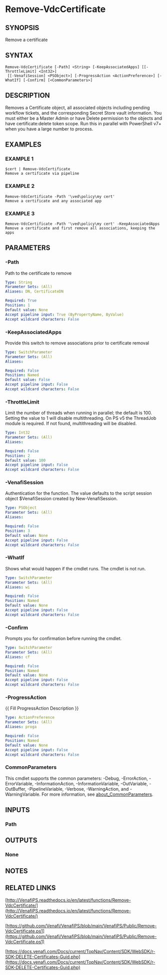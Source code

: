 # Remove-VdcCertificate

## SYNOPSIS
Remove a certificate

## SYNTAX

```
Remove-VdcCertificate [-Path] <String> [-KeepAssociatedApps] [[-ThrottleLimit] <Int32>]
 [[-VenafiSession] <PSObject>] [-ProgressAction <ActionPreference>] [-WhatIf] [-Confirm] [<CommonParameters>]
```

## DESCRIPTION
Removes a Certificate object, all associated objects including pending workflow tickets, and the corresponding Secret Store vault information.
You must either be a Master Admin or have Delete permission to the objects and have certificate:delete token scope.
Run this in parallel with PowerShell v7+ when you have a large number to process.

## EXAMPLES

### EXAMPLE 1
```
$cert | Remove-VdcCertificate
Remove a certificate via pipeline
```

### EXAMPLE 2
```
Remove-VdcCertificate -Path '\ved\policy\my cert'
Remove a certificate and any associated app
```

### EXAMPLE 3
```
Remove-VdcCertificate -Path '\ved\policy\my cert' -KeepAssociatedApps
Remove a certificate and first remove all associations, keeping the apps
```

## PARAMETERS

### -Path
Path to the certificate to remove

```yaml
Type: String
Parameter Sets: (All)
Aliases: DN, CertificateDN

Required: True
Position: 1
Default value: None
Accept pipeline input: True (ByPropertyName, ByValue)
Accept wildcard characters: False
```

### -KeepAssociatedApps
Provide this switch to remove associations prior to certificate removal

```yaml
Type: SwitchParameter
Parameter Sets: (All)
Aliases:

Required: False
Position: Named
Default value: False
Accept pipeline input: False
Accept wildcard characters: False
```

### -ThrottleLimit
Limit the number of threads when running in parallel; the default is 100.
Setting the value to 1 will disable multithreading.
On PS v5 the ThreadJob module is required. 
If not found, multithreading will be disabled.

```yaml
Type: Int32
Parameter Sets: (All)
Aliases:

Required: False
Position: 2
Default value: 100
Accept pipeline input: False
Accept wildcard characters: False
```

### -VenafiSession
Authentication for the function.
The value defaults to the script session object $VenafiSession created by New-VenafiSession.

```yaml
Type: PSObject
Parameter Sets: (All)
Aliases:

Required: False
Position: 3
Default value: None
Accept pipeline input: False
Accept wildcard characters: False
```

### -WhatIf
Shows what would happen if the cmdlet runs.
The cmdlet is not run.

```yaml
Type: SwitchParameter
Parameter Sets: (All)
Aliases: wi

Required: False
Position: Named
Default value: None
Accept pipeline input: False
Accept wildcard characters: False
```

### -Confirm
Prompts you for confirmation before running the cmdlet.

```yaml
Type: SwitchParameter
Parameter Sets: (All)
Aliases: cf

Required: False
Position: Named
Default value: None
Accept pipeline input: False
Accept wildcard characters: False
```

### -ProgressAction
{{ Fill ProgressAction Description }}

```yaml
Type: ActionPreference
Parameter Sets: (All)
Aliases: proga

Required: False
Position: Named
Default value: None
Accept pipeline input: False
Accept wildcard characters: False
```

### CommonParameters
This cmdlet supports the common parameters: -Debug, -ErrorAction, -ErrorVariable, -InformationAction, -InformationVariable, -OutVariable, -OutBuffer, -PipelineVariable, -Verbose, -WarningAction, and -WarningVariable. For more information, see [about_CommonParameters](http://go.microsoft.com/fwlink/?LinkID=113216).

## INPUTS

### Path
## OUTPUTS

### None
## NOTES

## RELATED LINKS

[http://VenafiPS.readthedocs.io/en/latest/functions/Remove-VdcCertificate/](http://VenafiPS.readthedocs.io/en/latest/functions/Remove-VdcCertificate/)

[https://github.com/Venafi/VenafiPS/blob/main/VenafiPS/Public/Remove-VdcCertificate.ps1](https://github.com/Venafi/VenafiPS/blob/main/VenafiPS/Public/Remove-VdcCertificate.ps1)

[https://docs.venafi.com/Docs/current/TopNav/Content/SDK/WebSDK/r-SDK-DELETE-Certificates-Guid.php](https://docs.venafi.com/Docs/current/TopNav/Content/SDK/WebSDK/r-SDK-DELETE-Certificates-Guid.php)

